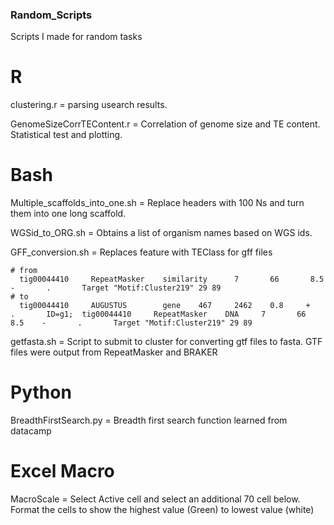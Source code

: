 ### Random_Scripts
Scripts I made for random tasks

# R

clustering.r = parsing usearch results.

GenomeSizeCorrTEContent.r = Correlation of genome size and TE content. Statistical test and plotting.



# Bash

Multiple_scaffolds_into_one.sh = Replace headers with 100 Ns and turn them into one long scaffold.

WGSid_to_ORG.sh = Obtains a list of organism names based on WGS ids.

GFF_conversion.sh = Replaces feature with TEClass for gff files

```
# from
  tig00044410     RepeatMasker    similarity      7       66       8.5    -       .       Target "Motif:Cluster219" 29 89
# to
  tig00044410     AUGUSTUS        gene    467     2462    0.8     +       .       ID=g1;  tig00044410     RepeatMasker    DNA     7       66       8.5    -       .       Target "Motif:Cluster219" 29 89
```

getfasta.sh = Script to submit to cluster for converting gtf files to fasta. GTF files were output from RepeatMasker and BRAKER



# Python

BreadthFirstSearch.py = Breadth first search function learned from datacamp

# Excel Macro

MacroScale = Select Active cell and select an additional 70 cell below. Format the cells to show the highest value (Green) to lowest value (white)
